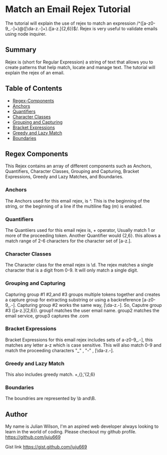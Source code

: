 # Match an Email Rejex Tutorial
The tutorial will explain the use of rejex to match an expression /^([a-z0-9_\.-]+)@([\da-z\.-]+)\.([a-z\.]{2,6})$/. Rejex is very useful to validate emails using node inquirer. 

## Summary
Rejex is (short for Regular Expression) a string of text that allows you to create patterns that help match, locate and manage text. The tutorial will explain the rejex of an email. 

## Table of Contents
- [Regex-Components](#rejex-components)
- [Anchors](#anchors)
- [Quantifiers](#quantifiers)
- [Character Classes](#character-classes)
- [Grouping and Capturing](#grouping-and-capturing)
- [Bracket Expressions](#bracket-expressions)
- [Greedy and Lazy Match](#greedy-and-lazy-match)
- [Boundaries](#boundaries)

## Regex Components
This Rejex contains an array of different components such as Anchors, Quantifiers, Character Classes, Grouping and Capturing, Bracket Expressions, Greedy and Lazy Matches, and Boundaries.

### Anchors
The Anchors used for this email rejex, is ^. This is the beginning of the string, or the beginning of a line if the multiline flag (m) is enabled.

### Quantifiers
The Quantiiers used for this email rejex is, + operator, Usually match 1 or more of the proceeding token. Another Quantifier would {2,6}. this allows a match range of 2-6 characters for the character set of [a-z\.].

### Character Classes
The Character class for the email rejex is \d. The rejex matches a single character that is a digit from 0-9. It will only match a single digit. 

### Grouping and Capturing
Capturing group #1 #2,and #3 groups multiple tokens together and creates a capture group for extracting substring or using a backreference
[a-z0-9_\.-]. Capturing group #2 works the same way, [\da-z\.-]. So, Caputre group #3 ([a-z\.]{2,6}).
group1 matches the user email name. group2 matches the email service, group3 captures the .com

### Bracket Expressions
Bracket Expressions for this email rejex includes sets of a-z0-9_\.-], this matches any letter a-z which is case sensitive. This will also match 0-9 and match the proceeding characters "_" , "-" , [\da-z\.-].

### Greedy and Lazy Match
This also includes greedy match.
+,{},'{2,6}

### Boundaries
The boundries are represented by \b and\B.


## Author
My name is Julian Wilson, I'm an aspired web developer always looking to learn in the world of coding. Please checkout my github profile. https://github.com/juju669

Gist link https://gist.github.com/juju669





